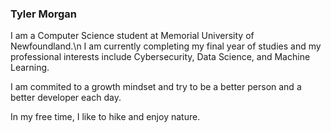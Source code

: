 ### Tyler Morgan

I am a Computer Science student at Memorial University of Newfoundland.\n 
I am currently completing my final year of studies and my professional interests include Cybersecurity, Data Science, and Machine Learning.

I am commited to a growth mindset and try to be a better person and a better developer each day. 

In my free time, I like to hike and enjoy nature.
